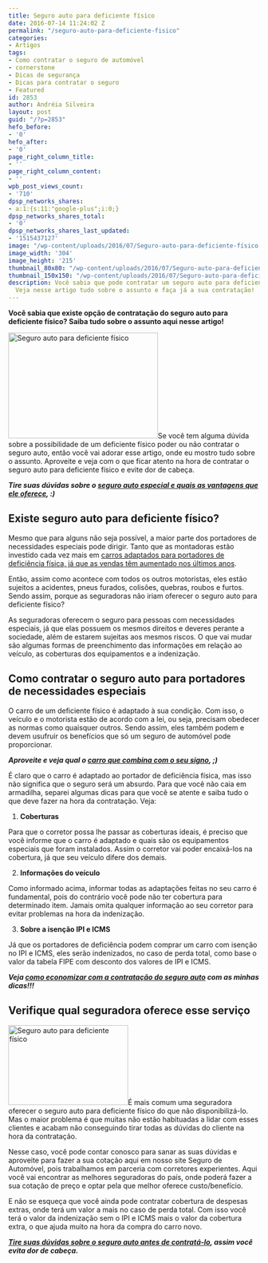 ```yaml
---
title: Seguro auto para deficiente físico
date: 2016-07-14 11:24:02 Z
permalink: "/seguro-auto-para-deficiente-fisico"
categories:
- Artigos
tags:
- Como contratar o seguro de automóvel
- cornerstone
- Dicas de segurança
- Dicas para contratar o seguro
- Featured
id: 2853
author: Andréia Silveira
layout: post
guid: "/?p=2853"
hefo_before:
- '0'
hefo_after:
- '0'
page_right_column_title:
- ''
page_right_column_content:
- ''
wpb_post_views_count:
- '710'
dpsp_networks_shares:
- a:1:{s:11:"google-plus";i:0;}
dpsp_networks_shares_total:
- '0'
dpsp_networks_shares_last_updated:
- '1515437127'
image: "/wp-content/uploads/2016/07/Seguro-auto-para-deficiente-físico.jpg"
image_width: '304'
image_height: '215'
thumbnail_80x80: "/wp-content/uploads/2016/07/Seguro-auto-para-deficiente-físico-80x80.jpg"
thumbnail_150x150: "/wp-content/uploads/2016/07/Seguro-auto-para-deficiente-físico-150x150.jpg"
description: Você sabia que pode contratar um seguro auto para deficiente físico?
  Veja nesse artigo tudo sobre o assunto e faça já a sua contratação!
---
```


**Você sabia que existe opção de contratação do seguro auto para deficiente físico? Saiba tudo sobre o assunto aqui nesse artigo!**

[<img class="alignleft wp-image-2854 size-medium" title="Seguro auto para deficiente físico" src="/wp-content/uploads/2016/07/Seguro-auto-para-deficiente-físico-300x212.jpg" alt="Seguro auto para deficiente físico" width="300" height="212" />](/wp-content/uploads/2016/07/Seguro-auto-para-deficiente-físico.jpg)Se você tem alguma dúvida sobre a possibilidade de um deficiente físico poder ou não contratar o seguro auto, então você vai adorar esse artigo, onde eu mostro tudo sobre o assunto. Aproveite e veja com o que ficar atento na hora de contratar o seguro auto para deficiente físico e evite dor de cabeça.

**_Tire suas dúvidas sobre o <a href="/seguro-auto-especial" target="_blank" rel="noopener">seguro auto especial e quais as vantagens que ele oferece</a>, :)_**

## Existe seguro auto para deficiente físico?

Mesmo que para alguns não seja possível, a maior parte dos portadores de necessidades especiais pode dirigir. Tanto que as montadoras estão investido cada vez mais em <a href="http://autos.culturamix.com/noticias/nacional/venda-de-carros-adaptados-para-deficientes" target="_blank" rel="noopener">carros adaptados para portadores de deficiência física, já que as vendas têm aumentado nos últimos anos</a>.

Então, assim como acontece com todos os outros motoristas, eles estão sujeitos a acidentes, pneus furados, colisões, quebras, roubos e furtos. Sendo assim, porque as seguradoras não iriam oferecer o seguro auto para deficiente físico?

As seguradoras oferecem o seguro para pessoas com necessidades especiais, já que elas possuem os mesmos direitos e deveres perante a sociedade, além de estarem sujeitas aos mesmos riscos. O que vai mudar são algumas formas de preenchimento das informações em relação ao veículo, as coberturas dos equipamentos e a indenização.

## Como contratar o seguro auto para portadores de necessidades especiais

O carro de um deficiente físico é adaptado à sua condição. Com isso, o veículo e o motorista estão de acordo com a lei, ou seja, precisam obedecer as normas como quaisquer outros. Sendo assim, eles também podem e devem usufruir os benefícios que só um seguro de automóvel pode proporcionar.

**_Aproveite e veja qual o <a href="/modelos-de-carros-para-cada-signo/" target="_blank" rel="noopener">carro que combina com o seu signo</a>, ;)_**

É claro que o carro é adaptado ao portador de deficiência física, mas isso não significa que o seguro será um absurdo. Para que você não caia em armadilha, separei algumas dicas para que você se atente e saiba tudo o que deve fazer na hora da contratação. Veja:

  1. **Coberturas**

Para que o corretor possa lhe passar as coberturas ideais, é preciso que você informe que o carro é adaptado e quais são os equipamentos especiais que foram instalados. Assim o corretor vai poder encaixá-los na cobertura, já que seu veículo difere dos demais.

<ol start="2">
  <li>
    <strong>Informações do veículo</strong>
  </li>
</ol>

Como informado acima, informar todas as adaptações feitas no seu carro é fundamental, pois do contrário você pode não ter cobertura para determinado item. Jamais omita qualquer informação ao seu corretor para evitar problemas na hora da indenização.

<ol start="3">
  <li>
    <strong>Sobre a isenção IPI e ICMS</strong>
  </li>
</ol>

Já que os portadores de deficiência podem comprar um carro com isenção no IPI e ICMS, eles serão indenizados, no caso de perda total, como base o valor da tabela FIPE com desconto dos valores de IPI e ICMS.

**_Veja <a href="/seguro-auto-mais-barato" target="_blank" rel="noopener">como economizar com a contratação do seguro auto</a> com as minhas dicas!!!_**

## Verifique qual seguradora oferece esse serviço

[<img class="alignleft wp-image-2855 size-full" title="Seguro auto para deficiente físico" src="/wp-content/uploads/2016/07/Seguro-auto-para-deficiente-físico2.jpg" alt="Seguro auto para deficiente físico" width="240" height="160" srcset="/wp-content/uploads/2016/07/Seguro-auto-para-deficiente-físico2.jpg 240w, /wp-content/uploads/2016/07/Seguro-auto-para-deficiente-físico2-120x80.jpg 120w" sizes="(max-width: 240px) 100vw, 240px" />](/wp-content/uploads/2016/07/Seguro-auto-para-deficiente-físico2.jpg)É mais comum uma seguradora oferecer o seguro auto para deficiente físico do que não disponibilizá-lo. Mas o maior problema é que muitas não estão habituadas a lidar com esses clientes e acabam não conseguindo tirar todas as dúvidas do cliente na hora da contratação.

Nesse caso, você pode contar conosco para sanar as suas dúvidas e aproveite para fazer a sua cotação aqui em nosso site Seguro de Automóvel, pois trabalhamos em parceria com corretores experientes. Aqui você vai encontrar as melhores seguradoras do país, onde poderá fazer a sua cotação de preço e optar pela que melhor oferece custo/benefício.

E não se esqueça que você ainda pode contratar cobertura de despesas extras, onde terá um valor a mais no caso de perda total. Com isso você terá o valor da indenização sem o IPI e ICMS mais o valor da cobertura extra, o que ajuda muito na hora da compra do carro novo.

**_<a href="/seguro-de-automoveis" target="_blank" rel="noopener">Tire suas dúvidas sobre o seguro auto antes de contratá-lo</a>, assim você evita dor de cabeça._**